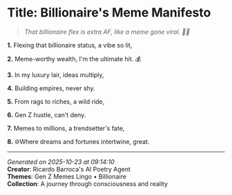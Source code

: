 # Title: Billionaire's Meme Manifesto

> *That billionaire flex is extra AF, like a meme gone viral. 💸🔥*

**1.** Flexing that billionaire status, a vibe so lit,


**2.** Meme-worthy wealth, I'm the ultimate hit. 💰


**3.** In my luxury lair, ideas multiply,


**4.** Building empires, never shy.


**5.** From rags to riches, a wild ride,


**6.** Gen Z hustle, can't deny.


**7.** Memes to millions, a trendsetter's fate,


**8.** 🌐Where dreams and fortunes intertwine, great.



---

*Generated on 2025-10-23 at 09:14:10*  
**Creator**: Ricardo Barroca's AI Poetry Agent  
**Themes**: Gen Z Memes Lingo • Billionaire  
**Collection**: A journey through consciousness and reality